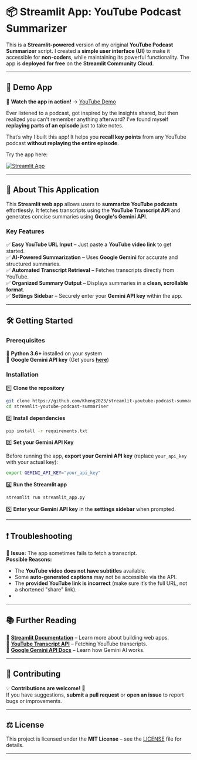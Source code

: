 # 📦 Streamlit App: YouTube Podcast Summarizer  

This is a **Streamlit-powered** version of my original **YouTube Podcast Summarizer** script. I created a **simple user interface (UI)** to make it accessible for **non-coders**, while maintaining its powerful functionality. The app is **deployed for free** on the **Streamlit Community Cloud**.  

---

## 🚀 Demo App  

🎥 **Watch the app in action!** → [YouTube Demo](https://youtu.be/FR1GI0wqvqY)  

Ever listened to a podcast, got inspired by the insights shared, but then realized you can't remember anything afterward? I’ve found myself **replaying parts of an episode** just to take notes.  

That’s why I built this app! It helps you **recall key points** from any YouTube podcast **without replaying the entire episode**.  

Try the app here:  

[![Streamlit App](https://static.streamlit.io/badges/streamlit_badge_black_white.svg)](https://youtube-podcast-summarizer.streamlit.app/)  

---

## 🎯 About This Application  

This **Streamlit web app** allows users to **summarize YouTube podcasts** effortlessly. It fetches transcripts using the **YouTube Transcript API** and generates concise summaries using **Google's Gemini API**.  

### **Key Features**  
✅ **Easy YouTube URL Input** – Just paste a **YouTube video link** to get started.  
✅ **AI-Powered Summarization** – Uses **Google Gemini** for accurate and structured summaries.  
✅ **Automated Transcript Retrieval** – Fetches transcripts directly from YouTube.  
✅ **Organized Summary Output** – Displays summaries in a **clean, scrollable format**.  
✅ **Settings Sidebar** – Securely enter your **Gemini API key** within the app.  

---

## 🛠️ Getting Started  

### **Prerequisites**  

🔹 **Python 3.6+** installed on your system  
🔹 **Google Gemini API key** (Get yours **[here](https://ai.google.dev/)**)  

### **Installation**  

1️⃣ **Clone the repository**  

```bash
git clone https://github.com/Kheng2023/streamlit-youtube-podcast-summariser.git
cd streamlit-youtube-podcast-summariser
```

2️⃣ **Install dependencies**  

```bash
pip install -r requirements.txt
```

3️⃣ **Set your Gemini API Key**  

Before running the app, **export your Gemini API key** (replace `your_api_key` with your actual key):  

```bash
export GEMINI_API_KEY="your_api_key"
```

4️⃣ **Run the Streamlit app**  

```bash
streamlit run streamlit_app.py
```

5️⃣ **Enter your Gemini API key** in the **settings sidebar** when prompted.  

---

## ❗ Troubleshooting  

🔹 **Issue:** The app sometimes fails to fetch a transcript.  
**Possible Reasons:**  
- The **YouTube video does not have subtitles** available.  
- Some **auto-generated captions** may not be accessible via the API.  
- The **provided YouTube link is incorrect** (make sure it’s the full URL, not a shortened "share" link).
- 
---

## 📚 Further Reading  

📌 **[Streamlit Documentation](https://docs.streamlit.io/)** – Learn more about building web apps.  
📌 **[YouTube Transcript API](https://github.com/jdepoix/youtube-transcript-api)** – Fetching YouTube transcripts.  
📌 **[Google Gemini API Docs](https://ai.google.dev/gemini-api/docs/)** – Learn how Gemini AI works.  

---

## 🤝 Contributing  

💡 **Contributions are welcome!** 🚀  
If you have suggestions, **submit a pull request** or **open an issue** to report bugs or improvements.  

---

## ⚖️ License  

This project is licensed under the **MIT License** – see the [LICENSE](LICENSE) file for details.  

---
